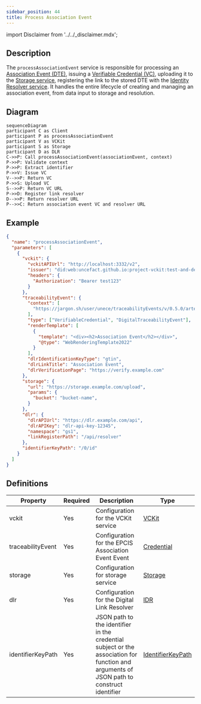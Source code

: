 ```yaml
---
sidebar_position: 44
title: Process Association Event
---
```


import Disclaimer from '../../\_disclaimer.mdx';

<Disclaimer />

## Description

The `processAssociationEvent` service is responsible for processing an [Association Event (DTE)](https://uncefact.github.io/spec-untp/docs/specification/DigitalTraceabilityEvents), issuing a [Verifiable Credential (VC)](https://uncefact.github.io/spec-untp/docs/specification/VerifiableCredentials), uploading it to the [Storage service](/docs/mock-apps/dependent-services/storage-service), registering the link to the stored DTE with the [Identity Resolver service](/docs/mock-apps/dependent-services/identity-resolution-service). It handles the entire lifecycle of creating and managing an association event, from data input to storage and resolution.

## Diagram

```mermaid
sequenceDiagram
participant C as Client
participant P as processAssociationEvent
participant V as VCKit
participant S as Storage
participant D as DLR
C->>P: Call processAssociationEvent(associationEvent, context)
P->>P: Validate context
P->>P: Extract identifier
P->>V: Issue VC
V-->>P: Return VC
P->>S: Upload VC
S-->>P: Return VC URL
P->>D: Register link resolver
D-->>P: Return resolver URL
P-->>C: Return association event VC and resolver URL
```

## Example

```json
{
  "name": "processAssociationEvent",
  "parameters": [
    {
      "vckit": {
        "vckitAPIUrl": "http://localhost:3332/v2",
        "issuer": "did:web:uncefact.github.io:project-vckit:test-and-development",
        "headers": {
          "Authorization": "Bearer test123"
        }
      },
      "traceabilityEvent": {
        "context": [
          "https://jargon.sh/user/unece/traceabilityEvents/v/0.5.0/artefacts/jsonldContexts/traceabilityEvents.jsonld?class=traceabilityEvents"
        ],
        "type": ["VerifiableCredential", "DigitalTraceabilityEvent"],
        "renderTemplate": [
          {
            "template": "<div><h2>Association Event</h2></div>",
            "@type": "WebRenderingTemplate2022"
          }
        ],
        "dlrIdentificationKeyType": "gtin",
        "dlrLinkTitle": "Association Event",
        "dlrVerificationPage": "https://verify.example.com"
      },
      "storage": {
        "url": "https://storage.example.com/upload",
        "params": {
          "bucket": "bucket-name",
        }
      },
      "dlr": {
        "dlrAPIUrl": "https://dlr.example.com/api",
        "dlrAPIKey": "dlr-api-key-12345",
        "namespace": "gs1",
        "linkRegisterPath": "/api/resolver"
      },
      "identifierKeyPath": "/0/id"
    }
  ]
}
```

## Definitions

| Property          | Required | Description                                                                                                                              | Type                                                            |
| ----------------- | -------- | ---------------------------------------------------------------------------------------------------------------------------------------- | --------------------------------------------------------------- |
| vckit             | Yes      | Configuration for the VCKit service                                                                                                      | [VCKit](/docs/mock-apps/common/vckit)                           |
| traceabilityEvent | Yes      | Configuration for the EPCIS Association Event Event                                                                                      | [Credential](/docs/mock-apps/common/credential)                 |
| storage           | Yes      | Configuration for storage service                                                                                                        | [Storage](/docs/mock-apps/common/storage)                       |
| dlr               | Yes      | Configuration for the Digital Link Resolver                                                                                              | [IDR](/docs/mock-apps/common/idr)                               |
| identifierKeyPath | Yes      | JSON path to the identifier in the credential subject or the association for function and arguments of JSON path to construct identifier | [IdentifierKeyPath](/docs/mock-apps/common/identifier-key-path) |
